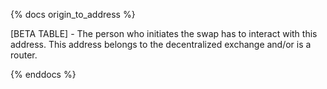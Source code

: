 {% docs origin_to_address %}

[BETA TABLE] - The person who initiates the swap has to interact with this address. This address belongs to the decentralized exchange and/or is a router.  

{% enddocs %}
